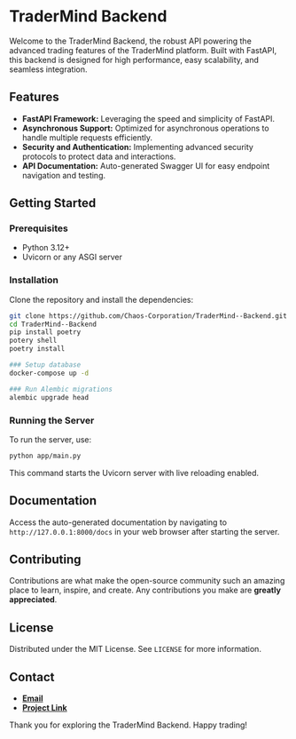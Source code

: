 # TraderMind Backend

Welcome to the TraderMind Backend, the robust API powering the advanced trading features of the TraderMind platform. Built with FastAPI, this backend is designed for high performance, easy scalability, and seamless integration.

## Features

- **FastAPI Framework:** Leveraging the speed and simplicity of FastAPI.
- **Asynchronous Support:** Optimized for asynchronous operations to handle multiple requests efficiently.
- **Security and Authentication:** Implementing advanced security protocols to protect data and interactions.
- **API Documentation:** Auto-generated Swagger UI for easy endpoint navigation and testing.

## Getting Started

### Prerequisites

- Python 3.12+
- Uvicorn or any ASGI server

### Installation

Clone the repository and install the dependencies:

```bash
git clone https://github.com/Chaos-Corporation/TraderMind--Backend.git
cd TraderMind--Backend
pip install poetry
potery shell
poetry install

### Setup database
docker-compose up -d

### Run Alembic migrations
alembic upgrade head
```

### Running the Server

To run the server, use:

```bash
python app/main.py
```

This command starts the Uvicorn server with live reloading enabled.

## Documentation

Access the auto-generated documentation by navigating to `http://127.0.0.1:8000/docs` in your web browser after starting the server.

## Contributing

Contributions are what make the open-source community such an amazing place to learn, inspire, and create. Any contributions you make are **greatly appreciated**.

## License

Distributed under the MIT License. See `LICENSE` for more information.

## Contact

- **[Email](mailto:muhammad.sharjeel@chaoscorporated.com)**
- **[Project Link](https://github.com/Chaos-Corporation/TraderMind--Backend)**

Thank you for exploring the TraderMind Backend. Happy trading!

